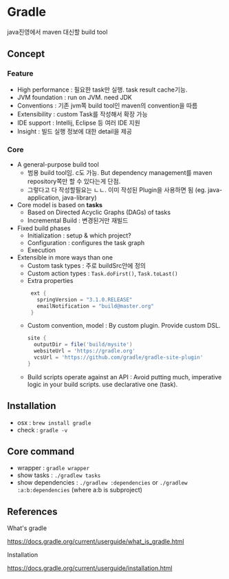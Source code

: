 # Gradle

java진영에서 maven 대신할 build tool

## Concept

### Feature

- High performance : 필요한 task만 실행. task result cache기능.
- JVM foundation : run on JVM. need JDK
- Conventions : 기존 jvm쪽 build tool인 maven의 convention을 따름
- Extensibility : custom Task를 작성해서 확장 가능
- IDE support : Intellij, Eclipse 등 여러 IDE 지원
- Insight : 빌드 실행 정보에 대한 detail을 제공

### Core

- A general-purpose build tool
  - 범용 build tool임. c도 가능. But dependency management를 maven repository쪽만 할 수 있다는게 단점.
  - 그렇다고 다 작성할필요는 ㄴㄴ. 이미 작성된 Plugin을 사용하면 됨 (eg. java-application, java-library)
- Core model is based on **tasks**
  - Based on Directed Acyclic Graphs (DAGs) of tasks
  - Incremental Build : 변경된거만 재빌드
- Fixed build phases
  - Initialization : setup & which project?
  - Configuration : configures the task graph
  - Execution
- Extensible in more ways than one
  - Custom task types : 주로 buildSrc안에 정의
  - Custom action types : `Task.doFirst()`, `Task.toLast()`
  - Extra properties
    ```groovy
     ext {
       springVersion = "3.1.0.RELEASE"
       emailNotification = "build@master.org"
     }
    ```
  - Custom convention, model : By custom plugin. Provide custom DSL.
    ```groovy
    site {
      outputDir = file('build/mysite')
      websiteUrl = 'https://gradle.org'
      vcsUrl = 'https://github.com/gradle/gradle-site-plugin'
    }
    ```
  - Build scripts operate against an API : Avoid putting much, imperative logic in your build scripts. use declarative one (task).

## Installation

- osx : `brew install gradle`
- check : `gradle -v`

## Core command

- wrapper : `gradle wrapper`
- show tasks : `./gradlew tasks`
- show dependencies : `./gradlew :dependencies` or `./gradlew :a:b:dependencies` (where a:b is subproject)


## References

What's gradle

https://docs.gradle.org/current/userguide/what_is_gradle.html

Installation

https://docs.gradle.org/current/userguide/installation.html
